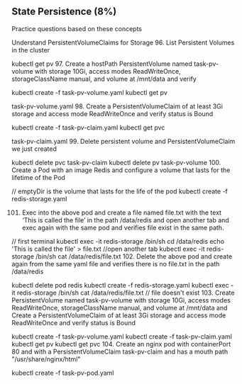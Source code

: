 ## State Persistence (8%)
Practice questions based on these concepts

Understand PersistentVolumeClaims for Storage
96. List Persistent Volumes in the cluster

kubectl get pv
97. Create a hostPath PersistentVolume named task-pv-volume with storage 10Gi, access modes ReadWriteOnce, storageClassName manual, and volume at /mnt/data and verify

kubectl create -f task-pv-volume.yaml
kubectl get pv

task-pv-volume.yaml
98. Create a PersistentVolumeClaim of at least 3Gi storage and access mode ReadWriteOnce and verify status is Bound

kubectl create -f task-pv-claim.yaml
kubectl get pvc

task-pv-claim.yaml
99. Delete persistent volume and PersistentVolumeClaim we just created

kubectl delete pvc task-pv-claim
kubectl delete pv task-pv-volume
100. Create a Pod with an image Redis and configure a volume that lasts for the lifetime of the Pod

// emptyDir is the volume that lasts for the life of the pod
kubectl create -f redis-storage.yaml

101. Exec into the above pod and create a file named file.txt with the text ‘This is called the file’ in the path /data/redis and open another tab and exec again with the same pod and verifies file exist in the same path.

// first terminal
kubectl exec -it redis-storage /bin/sh
cd /data/redis
echo 'This is called the file' > file.txt
//open another tab
kubectl exec -it redis-storage /bin/sh
cat /data/redis/file.txt
102. Delete the above pod and create again from the same yaml file and verifies there is no file.txt in the path /data/redis

kubectl delete pod redis
kubectl create -f redis-storage.yaml
kubectl exec -it redis-storage /bin/sh
cat /data/redis/file.txt // file doesn't exist
103. Create PersistentVolume named task-pv-volume with storage 10Gi, access modes ReadWriteOnce, storageClassName manual, and volume at /mnt/data and Create a PersistentVolumeClaim of at least 3Gi storage and access mode ReadWriteOnce and verify status is Bound

kubectl create -f task-pv-volume.yaml
kubectl create -f task-pv-claim.yaml
kubectl get pv
kubectl get pvc
104. Create an nginx pod with containerPort 80 and with a PersistentVolumeClaim task-pv-claim and has a mouth path "/usr/share/nginx/html"

kubectl create -f task-pv-pod.yaml

